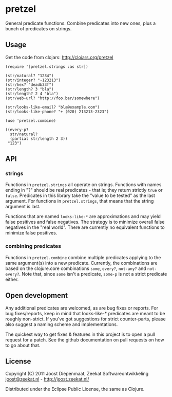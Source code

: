 # pretzel

General predicate functions.
Combine predicates into new ones, plus a bunch of predicates on strings.

## Usage

Get the code from clojars: http://clojars.org/pretzel

    (require '[pretzel.strings :as str])
    
    (str/natural? "1234")
    (str/integer? "-123213")             
    (str/hex? "deadb33f")
    (str/length? 3 "bla")
    (str/length? 2 4 "bla")
    (str/web-url? "http://foo.bar/somewhere")

    (str/looks-like-email? "bla@example.com")
    (str/looks-like-phone? "+ (020) 213213-2323")

    (use 'pretzel.combine)
    
    ((every-p?
      str/natural?
      (partial str/length 2 3))
     "123")
     
## API

### strings

Functions in `pretzel.strings` all operate on strings. Functions with
names ending in "?" should be real predicates - that is; they return
strictly `true` or `false`. Predicates in this library take the "value
to be tested" as the last argument. For functions in
`pretzel.strings`, that means that the string argument is last.

Functions that are named `looks-like-*` are approximations and may
yield false positives and false negatives. The strategy is to minimize
overall false negatives in the "real world". There are currently no
equivalent functions to minimize false positives.

### combining predicates

Functions in `pretzel.combine` combine multiple predicates applying to
the same argument(s) into a new predicate. Currently, the combinations
are based on the clojure.core combinations `some`, `every?`,
`not-any?` and `not-every?`. Note that, since `some` isn't a
predicate, `some-p` is not a strict predicate either.

## Open development

Any additional predicates are welcomed, as are bug fixes or
reports. For bug fixes/reports, keep in mind that looks-like-*
predicates are meant to be roughly non-strict. If you've got
suggestions for strict counter-parts, please also suggest a naming
scheme and implementations.

The quickest way to get fixes & features in this project is to open a
pull request for a patch. See the github documentation on pull
requests on how to go about that.

## License

Copyright (C) 2011 Joost Diepenmaat, Zeekat Softwareontwikkeling
joost@zeekat.nl - http://joost.zeekat.nl/

Distributed under the Eclipse Public License, the same as Clojure.
